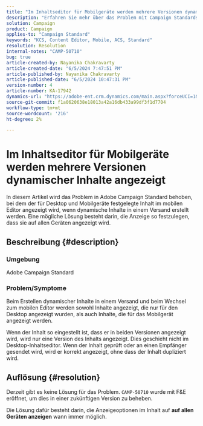 ```yaml
---
title: "Im Inhaltseditor für Mobilgeräte werden mehrere Versionen dynamischer Inhalte angezeigt"
description: "Erfahren Sie mehr über das Problem mit Campaign Standards, bei dem mehrere Versionen dynamischer Inhalte im Inhaltseditor für Mobilgeräte angezeigt werden."
solution: Campaign
product: Campaign
applies-to: "Campaign Standard"
keywords: "KCS, Content Editor, Mobile, ACS, Standard"
resolution: Resolution
internal-notes: "CAMP-50710"
bug: true
article-created-by: Nayanika Chakravarty
article-created-date: "6/5/2024 7:47:51 PM"
article-published-by: Nayanika Chakravarty
article-published-date: "6/5/2024 10:47:31 PM"
version-number: 4
article-number: KA-17942
dynamics-url: "https://adobe-ent.crm.dynamics.com/main.aspx?forceUCI=1&pagetype=entityrecord&etn=knowledgearticle&id=17391079-7423-ef11-840b-6045bd006b25"
source-git-commit: f1a0620638e18013a42a16db433a99df3f1d7704
workflow-type: tm+mt
source-wordcount: '216'
ht-degree: 2%

---
```


# Im Inhaltseditor für Mobilgeräte werden mehrere Versionen dynamischer Inhalte angezeigt


In diesem Artikel wird das Problem in Adobe Campaign Standard behoben, bei dem der für Desktop und Mobilgeräte festgelegte Inhalt im mobilen Editor angezeigt wird, wenn dynamische Inhalte in einem Versand erstellt werden. Eine mögliche Lösung besteht darin, die Anzeige so festzulegen, dass sie auf allen Geräten angezeigt wird.

## Beschreibung {#description}


### Umgebung

Adobe Campaign Standard

### Problem/Symptome

Beim Erstellen dynamischer Inhalte in einem Versand und beim Wechsel zum mobilen Editor werden sowohl Inhalte angezeigt, die nur für den Desktop angezeigt wurden, als auch Inhalte, die für das Mobilgerät angezeigt werden.

Wenn der Inhalt so eingestellt ist, dass er in beiden Versionen angezeigt wird, wird nur eine Version des Inhalts angezeigt. Dies geschieht nicht im Desktop-Inhaltseditor. Wenn der Inhalt geprüft oder an einen Empfänger gesendet wird, wird er korrekt angezeigt, ohne dass der Inhalt dupliziert wird.


## Auflösung {#resolution}


Derzeit gibt es keine Lösung für das Problem. `CAMP-50710` wurde mit F&amp;E eröffnet, um dies in einer zukünftigen Version zu beheben.

Die Lösung dafür besteht darin, die Anzeigeoptionen im Inhalt auf <b>auf allen Geräten anzeigen</b> wann immer möglich.

